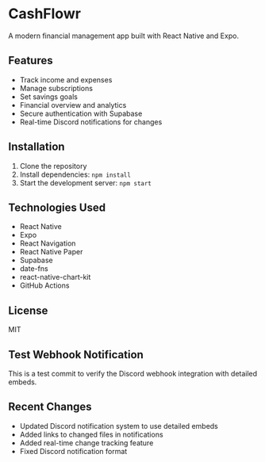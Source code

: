 # CashFlowr

A modern financial management app built with React Native and Expo.

## Features

- Track income and expenses
- Manage subscriptions
- Set savings goals
- Financial overview and analytics
- Secure authentication with Supabase
- Real-time Discord notifications for changes

## Installation

1. Clone the repository
2. Install dependencies: `npm install`
3. Start the development server: `npm start`

## Technologies Used

- React Native
- Expo
- React Navigation
- React Native Paper
- Supabase
- date-fns
- react-native-chart-kit
- GitHub Actions

## License

MIT

## Test Webhook Notification

This is a test commit to verify the Discord webhook integration with detailed embeds.

## Recent Changes

- Updated Discord notification system to use detailed embeds
- Added links to changed files in notifications
- Added real-time change tracking feature
- Fixed Discord notification format 